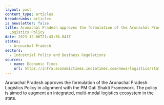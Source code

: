 ```yaml
---
layout: post
content_type: articles
breadcrumbs: articles
is_newsletter: false
title: Arunachal Pradesh approves the formulation of the Arunachal Pradesh
  Logistics Policy
date: 2023-12-06T21:43:56.841Z
states:
  - Arunachal Pradesh
sectors:
  - Industrial Policy and Business Regulations
sources:
  - name: Economic Times
    url: https://infra.economictimes.indiatimes.com/news/logistics/state-cabinet-approves-arunachal-pradesh-logistics-policy/105651039
---
```

Arunachal Pradesh approves the formulation of the Arunachal Pradesh Logistics Policy in alignment with the PM Gati Shakti Framework. The policy is aimed to augment an integrated, multi-modal logistics ecosystem in the state.
